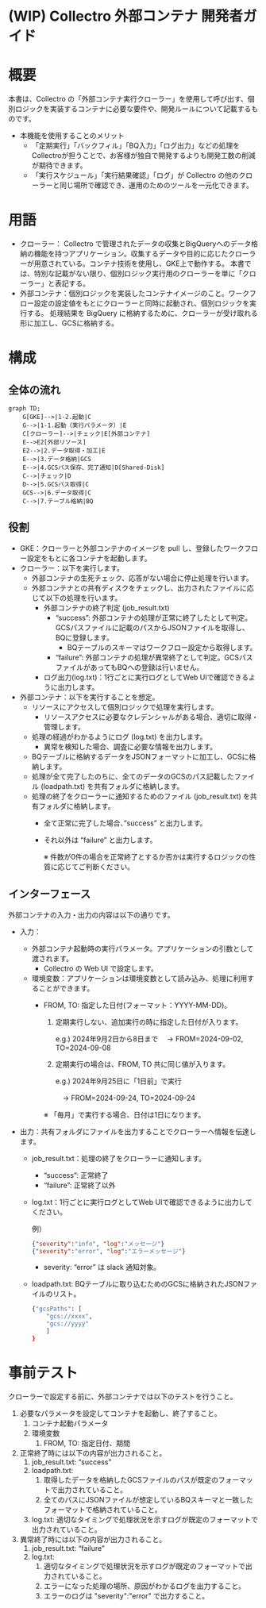 # (WIP) Collectro 外部コンテナ 開発者ガイド

# 概要

本書は、Collectro の「外部コンテナ実行クローラー」を使用して呼び出す、個別ロジックを実装するコンテナに必要な要件や、開発ルールについて記載するものです。

- 本機能を使用することのメリット
    - 「定期実行」「バックフィル」「BQ入力」「ログ出力」などの処理をCollectroが担うことで、お客様が独自で開発するよりも開発工数の削減が期待できます。
    - 「実行スケジュール」「実行結果確認」「ログ」が Collectro の他のクローラーと同じ場所で確認でき、運用のためのツールを一元化できます。

# 用語

- クローラー： Collectro で管理されたデータの収集とBigQueryへのデータ格納の機能を持つアプリケーション。収集するデータや目的に応じたクローラーが用意されている。コンテナ技術を使用し、GKE上で動作する。
本書では、特別な記載がない限り、個別ロジック実行用のクローラーを単に「クローラー」と表記する。
- 外部コンテナ：個別ロジックを実装したコンテナイメージのこと。ワークフロー設定の設定値をもとにクローラーと同時に起動され、個別ロジックを実行する。
処理結果を BigQuery に格納するために、クローラーが受け取れる形に加工し、GCSに格納する。

# 構成

## 全体の流れ

```mermaid
graph TD;
	G[GKE]-->|1-2.起動|C
	G-->|1-1.起動（実行パラメータ）|E
	C[クローラー]-->|チェック|E[外部コンテナ]
	E-->E2[外部リソース]
	E2-->|2.データ取得・加工|E
	E-->|3.データ格納|GCS
	E-->|4.GCSパス保存、完了通知|D[Shared-Disk]
	C-->|チェック|D
	D-->|5.GCSパス取得|C
	GCS-->|6.データ取得|C
	C-->|7.テーブル格納|BQ
```

## 役割

- GKE：クローラーと外部コンテナのイメージを pull し、登録したワークフロー設定をもとに各コンテナを起動します。
- クローラー：以下を実行します。
    - 外部コンテナの生死チェック、応答がない場合に停止処理を行います。
    - 外部コンテナとの共有ディスクをチェックし、出力されたファイルに応じて以下の処理を行います。
        - 外部コンテナの終了判定 (job_result.txt)
            - “success”: 外部コンテナの処理が正常に終了したとして判定。GCSパスファイルに記載のパスからJSONファイルを取得し、BQに登録します。
                - BQテーブルのスキーマはワークフロー設定から取得します。
            - “failure”: 外部コンテナの処理が異常終了として判定。GCSパスファイルがあってもBQへの登録は行いません。
        - ログ出力(log.txt)：1行ごとに実行ログとしてWeb UIで確認できるように出力します。
- 外部コンテナ：以下を実行することを想定。
    - リソースにアクセスして個別ロジックで処理を実行します。
        - リソースアクセスに必要なクレデンシャルがある場合、適切に取得・管理します。
    - 処理の経過がわかるようにログ (log.txt) を出力します。
        - 異常を検知した場合、調査に必要な情報を出力します。
    - BQテーブルに格納するデータをJSONフォーマットに加工し、GCSに格納します。
    - 処理が全て完了したのちに、全てのデータのGCSのパス記載したファイル (loadpath.txt) を共有フォルダに格納します。
    - 処理の終了をクローラーに通知するためのファイル (job_result.txt) を共有フォルダに格納します。
        - 全て正常に完了した場合、”success” と出力します。
        - それ以外は “failure” と出力します。
            
            ※ 件数が0件の場合を正常終了とするか否かは実行するロジックの性質に応じてご判断ください。
            

## インターフェース

外部コンテナの入力・出力の内容は以下の通りです。

- 入力：
    - 外部コンテナ起動時の実行パラメータ。アプリケーションの引数として渡されます。
        - Collectro の Web UI で設定します。
    - 環境変数：アプリケーションは環境変数として読み込み、処理に利用することができます。
        - FROM, TO: 指定した日付(フォーマット：YYYY-MM-DD)。
            1. 定期実行しない、追加実行の時に指定した日付が入ります。
                
                e.g.) 2024年9月2日から8日まで
                　→ FROM=2024-09-02, TO=2024-09-08
                
            2. 定期実行の場合は、FROM, TO 共に同じ値が入ります。
                
                e.g.) 2024年9月25日に「1日前」で実行
                
                　→ FROM=2024-09-24, TO=2024-09-24
                
            
            ※ 「毎月」で実行する場合、日付は1日になります。
            
- 出力：共有フォルダにファイルを出力することでクローラーへ情報を伝達します。
    - job_result.txt：処理の終了をクローラーに通知します。
        - “success”: 正常終了
        - “failure”: 正常終了以外
    - log.txt：1行ごとに実行ログとしてWeb UIで確認できるように出力してください。
        
        例）
        
        ```json
        {"severity":"info", "log":"メッセージ"} 
        {"severity":"error", "log":"エラーメッセージ"}
        ```
        
        - severity: “error” は slack 通知対象。
    - loadpath.txt: BQテーブルに取り込むためのGCSに格納されたJSONファイルのリスト。
        
        ```bash
        {"gcsPaths": [
        	"gcs://xxxx",
        	"gcs://yyyy"
        	]
        }
        ```
        

# 事前テスト

クローラーで設定する前に、外部コンテナでは以下のテストを行うこと。

1. 必要なパラメータを設定してコンテナを起動し、終了すること。
    1. コンテナ起動パラメータ
    2. 環境変数
        1. FROM, TO: 指定日付、期間
2. 正常終了時には以下の内容が出力されること。
    1. job_result.txt: “success”
    2. loadpath.txt: 
        1. 取得したデータを格納したGCSファイルのパスが既定のフォーマットで出力されていること。
        2. 全てのパスにJSONファイルが想定しているBQスキーマと一致したフォーマットで格納されていること。
    3. log.txt: 適切なタイミングで処理状況を示すログが既定のフォーマットで出力されていること。
3. 異常終了時には以下の内容が出力されること。
    1. job_result.txt: “failure”
    2. log.txt: 
        1. 適切なタイミングで処理状況を示すログが既定のフォーマットで出力されていること。
        2. エラーになった処理の場所、原因がわかるログを出力すること。
        3. エラーのログは "severity":"error" で出力すること。